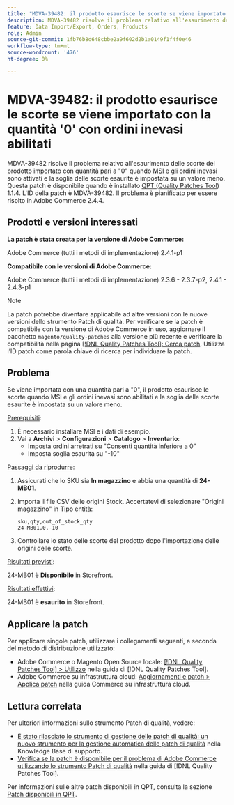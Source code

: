 ```yaml
---
title: "MDVA-39482: il prodotto esaurisce le scorte se viene importato con la quantità '0' con ordini inevasi abilitati"
description: MDVA-39482 risolve il problema relativo all'esaurimento delle scorte del prodotto importato con quantità pari a "0" quando MSI e gli ordini inevasi sono attivati e la soglia delle scorte esaurite è impostata su un valore meno. Questa patch è disponibile quando è installato [Quality Patches Tool (QPT)](https://experienceleague.adobe.com/en/docs/commerce-knowledge-base/kb/announcements/commerce-announcements/magento-quality-patches-released-new-tool-to-self-serve-quality-patches) 1.1.4. L'ID della patch è MDVA-39482. Il problema è pianificato per essere risolto in Adobe Commerce 2.4.4.
feature: Data Import/Export, Orders, Products
role: Admin
source-git-commit: 1fb76b8d648cbbe2a9f602d2b1a0149f1f4f0e46
workflow-type: tm+mt
source-wordcount: '476'
ht-degree: 0%

---
```


# MDVA-39482: il prodotto esaurisce le scorte se viene importato con la quantità &#39;0&#39; con ordini inevasi abilitati

MDVA-39482 risolve il problema relativo all&#39;esaurimento delle scorte del prodotto importato con quantità pari a &quot;0&quot; quando MSI e gli ordini inevasi sono attivati e la soglia delle scorte esaurite è impostata su un valore meno. Questa patch è disponibile quando è installato [QPT (Quality Patches Tool)](https://experienceleague.adobe.com/en/docs/commerce-knowledge-base/kb/announcements/commerce-announcements/magento-quality-patches-released-new-tool-to-self-serve-quality-patches) 1.1.4. L&#39;ID della patch è MDVA-39482. Il problema è pianificato per essere risolto in Adobe Commerce 2.4.4.

## Prodotti e versioni interessati

**La patch è stata creata per la versione di Adobe Commerce:**

Adobe Commerce (tutti i metodi di implementazione) 2.4.1-p1

**Compatibile con le versioni di Adobe Commerce:**

Adobe Commerce (tutti i metodi di implementazione) 2.3.6 - 2.3.7-p2, 2.4.1 - 2.4.3-p1

>[!NOTE]
>
>La patch potrebbe diventare applicabile ad altre versioni con le nuove versioni dello strumento Patch di qualità. Per verificare se la patch è compatibile con la versione di Adobe Commerce in uso, aggiornare il pacchetto `magento/quality-patches` alla versione più recente e verificare la compatibilità nella pagina [[!DNL Quality Patches Tool]: Cerca patch](https://experienceleague.adobe.com/en/docs/commerce-knowledge-base/kb/announcements/commerce-announcements/magento-quality-patches-released-new-tool-to-self-serve-quality-patches). Utilizza l’ID patch come parola chiave di ricerca per individuare la patch.

## Problema

Se viene importata con una quantità pari a &quot;0&quot;, il prodotto esaurisce le scorte quando MSI e gli ordini inevasi sono abilitati e la soglia delle scorte esaurite è impostata su un valore meno.

<u>Prerequisiti</u>:

1. È necessario installare MSI e i dati di esempio.
1. Vai a **Archivi** > **Configurazioni** > **Catalogo** > **Inventario**:
   * Imposta ordini arretrati su &quot;Consenti quantità inferiore a 0&quot;
   * Imposta soglia esaurita su &quot;-10&quot;

<u>Passaggi da riprodurre</u>:

1. Assicurati che lo SKU sia **In magazzino** e abbia una quantità di **24-MB01**.
1. Importa il file CSV delle origini Stock. Accertatevi di selezionare &quot;Origini magazzino&quot; in Tipo entità:

   ```code panel
   sku,qty,out_of_stock_qty
   24-MB01,0,-10
   ```

1. Controllare lo stato delle scorte del prodotto dopo l&#39;importazione delle origini delle scorte.

<u>Risultati previsti</u>:

24-MB01 è **Disponibile** in Storefront.

<u>Risultati effettivi</u>:

24-MB01 è **esaurito** in Storefront.

## Applicare la patch

Per applicare singole patch, utilizzare i collegamenti seguenti, a seconda del metodo di distribuzione utilizzato:

* Adobe Commerce o Magento Open Source locale: [[!DNL Quality Patches Tool] > Utilizzo](/help/tools/quality-patches-tool/usage.md) nella guida di [!DNL Quality Patches Tool].
* Adobe Commerce su infrastruttura cloud: [Aggiornamenti e patch > Applica patch](https://experienceleague.adobe.com/docs/commerce-cloud-service/user-guide/develop/upgrade/apply-patches.html) nella guida Commerce su infrastruttura cloud.

## Lettura correlata

Per ulteriori informazioni sullo strumento Patch di qualità, vedere:

* [È stato rilasciato lo strumento di gestione delle patch di qualità: un nuovo strumento per la gestione automatica delle patch di qualità](https://experienceleague.adobe.com/en/docs/commerce-knowledge-base/kb/announcements/commerce-announcements/magento-quality-patches-released-new-tool-to-self-serve-quality-patches) nella Knowledge Base di supporto.
* [Verifica se la patch è disponibile per il problema di Adobe Commerce utilizzando lo strumento Patch di qualità](/help/tools/quality-patches-tool/patches-available-in-qpt/check-patch-for-magento-issue-with-magento-quality-patches.md) nella guida di [!DNL Quality Patches Tool].

Per informazioni sulle altre patch disponibili in QPT, consulta la sezione [Patch disponibili in QPT](https://experienceleague.adobe.com/tools/commerce-quality-patches/index.html).
